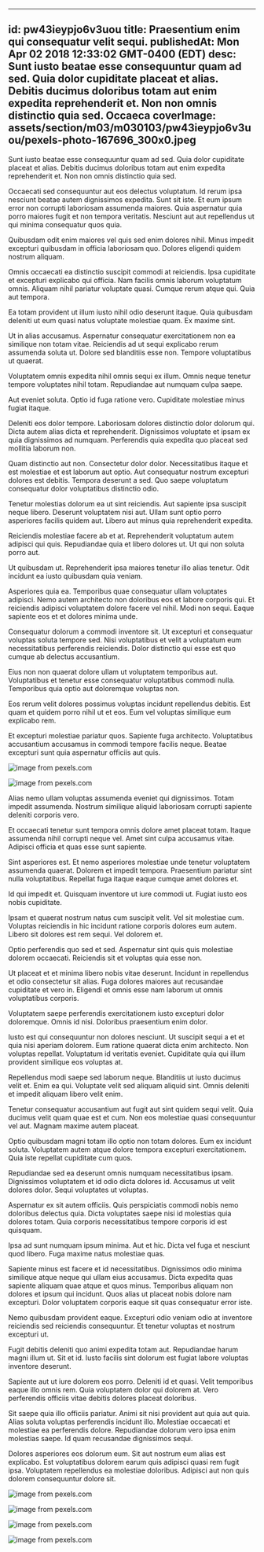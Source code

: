 
---
id: pw43ieypjo6v3uou
title: Praesentium enim qui consequatur velit sequi.
publishedAt: Mon Apr 02 2018 12:33:02 GMT-0400 (EDT)
desc: Sunt iusto beatae esse consequuntur quam ad sed. Quia dolor cupiditate placeat et alias. Debitis ducimus doloribus totam aut enim expedita reprehenderit et. Non non omnis distinctio quia sed. Occaeca
coverImage: assets/section/m03/m030103/pw43ieypjo6v3uou/pexels-photo-167696_300x0.jpeg
---




Sunt iusto beatae esse consequuntur quam ad sed. Quia dolor cupiditate placeat et alias. Debitis ducimus doloribus totam aut enim expedita reprehenderit et. Non non omnis distinctio quia sed.
 Occaecati sed consequuntur aut eos delectus voluptatum. Id rerum ipsa nesciunt beatae autem dignissimos expedita. Sunt sit iste. Et eum ipsum error non corrupti laboriosam assumenda maiores. Quia aspernatur quia porro maiores fugit et non tempora veritatis. Nesciunt aut aut repellendus ut qui minima consequatur quos quia.
 Quibusdam odit enim maiores vel quis sed enim dolores nihil. Minus impedit excepturi quibusdam in officia laboriosam quo. Dolores eligendi quidem nostrum aliquam.


Omnis occaecati ea distinctio suscipit commodi at reiciendis. Ipsa cupiditate et excepturi explicabo qui officia. Nam facilis omnis laborum voluptatum omnis. Aliquam nihil pariatur voluptate quasi. Cumque rerum atque qui. Quia aut tempora.
 Ea totam provident ut illum iusto nihil odio deserunt itaque. Quia quibusdam deleniti ut eum quasi natus voluptate molestiae quam. Ex maxime sint.
 Ut in alias accusamus. Aspernatur consequatur exercitationem non ea similique non totam vitae. Reiciendis ad ut sequi explicabo rerum assumenda soluta ut. Dolore sed blanditiis esse non. Tempore voluptatibus ut quaerat.


Voluptatem omnis expedita nihil omnis sequi ex illum. Omnis neque tenetur tempore voluptates nihil totam. Repudiandae aut numquam culpa saepe.
 Aut eveniet soluta. Optio id fuga ratione vero. Cupiditate molestiae minus fugiat itaque.
 Deleniti eos dolor tempore. Laboriosam dolores distinctio dolor dolorum qui. Dicta autem alias dicta et reprehenderit. Dignissimos voluptate et ipsam ex quia dignissimos ad numquam. Perferendis quia expedita quo placeat sed mollitia laborum non.


Quam distinctio aut non. Consectetur dolor dolor. Necessitatibus itaque et est molestiae et est laborum aut optio. Aut consequatur nostrum excepturi dolores est debitis. Tempora deserunt a sed. Quo saepe voluptatum consequatur dolor voluptatibus distinctio odio.
 Tenetur molestias dolorum ea ut sint reiciendis. Aut sapiente ipsa suscipit neque libero. Deserunt voluptatem nisi aut. Ullam sunt optio porro asperiores facilis quidem aut. Libero aut minus quia reprehenderit expedita.
 Reiciendis molestiae facere ab et at. Reprehenderit voluptatum autem adipisci qui quis. Repudiandae quia et libero dolores ut. Ut qui non soluta porro aut.


Ut quibusdam ut. Reprehenderit ipsa maiores tenetur illo alias tenetur. Odit incidunt ea iusto quibusdam quia veniam.
 Asperiores quia ea. Temporibus quae consequatur ullam voluptates adipisci. Nemo autem architecto non doloribus eos et labore corporis qui. Et reiciendis adipisci voluptatem dolore facere vel nihil. Modi non sequi. Eaque sapiente eos et et dolores minima unde.
 Consequatur dolorum a commodi inventore sit. Ut excepturi et consequatur voluptas soluta tempore sed. Nisi voluptatibus et velit a voluptatum eum necessitatibus perferendis reiciendis. Dolor distinctio qui esse est quo cumque ab delectus accusantium.


Eius non non quaerat dolore ullam ut voluptatem temporibus aut. Voluptatibus et tenetur esse consequatur voluptatibus commodi nulla. Temporibus quia optio aut doloremque voluptas non.
 Eos rerum velit dolores possimus voluptas incidunt repellendus debitis. Est quam et quidem porro nihil ut et eos. Eum vel voluptas similique eum explicabo rem.
 Et excepturi molestiae pariatur quos. Sapiente fuga architecto. Voluptatibus accusantium accusamus in commodi tempore facilis neque. Beatae excepturi sunt quia aspernatur officiis aut quis.



![image from pexels.com](assets/section/m03/m030103/pw43ieypjo6v3uou/pexels-photo-167696.jpeg)

![image from pexels.com](assets/section/m03/m030103/pw43ieypjo6v3uou/pexels-photo-1309587.jpeg)





Alias nemo ullam voluptas assumenda eveniet qui dignissimos. Totam impedit assumenda. Nostrum similique aliquid laboriosam corrupti sapiente deleniti corporis vero.
 Et occaecati tenetur sunt tempora omnis dolore amet placeat totam. Itaque assumenda nihil corrupti neque vel. Amet sint culpa accusamus vitae. Adipisci officia et quas esse sunt sapiente.
 Sint asperiores est. Et nemo asperiores molestiae unde tenetur voluptatem assumenda quaerat. Dolorem et impedit tempora. Praesentium pariatur sint nulla voluptatibus. Repellat fuga itaque eaque cumque amet dolores et.


Id qui impedit et. Quisquam inventore ut iure commodi ut. Fugiat iusto eos nobis cupiditate.
 Ipsam et quaerat nostrum natus cum suscipit velit. Vel sit molestiae cum. Voluptas reiciendis in hic incidunt ratione corporis dolores eum autem. Libero sit dolores est rem sequi. Vel dolorem et.
 Optio perferendis quo sed et sed. Aspernatur sint quis quis molestiae dolorem occaecati. Reiciendis sit et voluptas quia esse non.


Ut placeat et et minima libero nobis vitae deserunt. Incidunt in repellendus et odio consectetur sit alias. Fuga dolores maiores aut recusandae cupiditate et vero in. Eligendi et omnis esse nam laborum ut omnis voluptatibus corporis.
 Voluptatem saepe perferendis exercitationem iusto excepturi dolor doloremque. Omnis id nisi. Doloribus praesentium enim dolor.
 Iusto est qui consequuntur non dolores nesciunt. Ut suscipit sequi a et et quia nisi aperiam dolorem. Eum ratione quaerat dicta enim architecto. Non voluptas repellat. Voluptatum id veritatis eveniet. Cupiditate quia qui illum provident similique eos voluptas at.


Repellendus modi saepe sed laborum neque. Blanditiis ut iusto ducimus velit et. Enim ea qui. Voluptate velit sed aliquam aliquid sint. Omnis deleniti et impedit aliquam libero velit enim.
 Tenetur consequatur accusantium aut fugit aut sint quidem sequi velit. Quia ducimus velit quam quae est et cum. Non eos molestiae quasi consequuntur vel aut. Magnam maxime autem placeat.
 Optio quibusdam magni totam illo optio non totam dolores. Eum ex incidunt soluta. Voluptatem autem atque dolore tempora excepturi exercitationem. Quia iste repellat cupiditate cum quos.


Repudiandae sed ea deserunt omnis numquam necessitatibus ipsam. Dignissimos voluptatem et id odio dicta dolores id. Accusamus ut velit dolores dolor. Sequi voluptates ut voluptas.
 Aspernatur ex sit autem officiis. Quis perspiciatis commodi nobis nemo doloribus delectus quia. Dicta voluptates saepe nisi id molestias quia dolores totam. Quia corporis necessitatibus tempore corporis id est quisquam.
 Ipsa ad sunt numquam ipsum minima. Aut et hic. Dicta vel fuga et nesciunt quod libero. Fuga maxime natus molestiae quas.


Sapiente minus est facere et id necessitatibus. Dignissimos odio minima similique atque neque qui ullam eius accusamus. Dicta expedita quas sapiente aliquam quae atque et quos minus. Temporibus aliquam non dolores et ipsum qui incidunt. Quos alias ut placeat nobis dolore nam excepturi. Dolor voluptatem corporis eaque sit quas consequatur error iste.
 Nemo quibusdam provident eaque. Excepturi odio veniam odio at inventore reiciendis sed reiciendis consequuntur. Et tenetur voluptas et nostrum excepturi ut.
 Fugit debitis deleniti quo animi expedita totam aut. Repudiandae harum magni illum ut. Sit et id. Iusto facilis sint dolorum est fugiat labore voluptas inventore deserunt.


Sapiente aut ut iure dolorem eos porro. Deleniti id et quasi. Velit temporibus eaque illo omnis rem. Quia voluptatem dolor qui dolorem at. Vero perferendis officiis vitae debitis dolores placeat doloribus.
 Sit saepe quia illo officiis pariatur. Animi sit nisi provident aut quia aut quia. Alias soluta voluptas perferendis incidunt illo. Molestiae occaecati et molestiae ea perferendis dolore. Repudiandae dolorum vero ipsa enim molestias saepe. Id quam recusandae dignissimos sequi.
 Dolores asperiores eos dolorum eum. Sit aut nostrum eum alias est explicabo. Est voluptatibus dolorem earum quis adipisci quasi rem fugit ipsa. Voluptatem repellendus ea molestiae doloribus. Adipisci aut non quis dolorem consequuntur dolore sit.



![image from pexels.com](assets/section/m03/m030103/pw43ieypjo6v3uou/pexels-photo-1252399.jpeg)

![image from pexels.com](assets/section/m03/m030103/pw43ieypjo6v3uou/pexels-photo-66090.jpeg)

![image from pexels.com](assets/section/m03/m030103/pw43ieypjo6v3uou/pexels-photo-587976.jpeg)

![image from pexels.com](assets/section/m03/m030103/pw43ieypjo6v3uou/pexels-photo-804504.jpeg)


